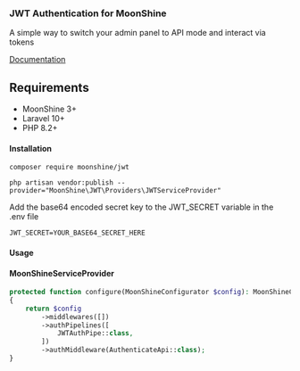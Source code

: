 ### JWT Authentication for MoonShine

A simple way to switch your admin panel to API mode and interact via tokens

[Documentation](https:://moonshine-laravel.com/docs/3.x/frontend/api#jwt)

## Requirements

- MoonShine 3+
- Laravel 10+
- PHP 8.2+

#### Installation

```shell
composer require moonshine/jwt
```

```shell
php artisan vendor:publish --provider="MoonShine\JWT\Providers\JWTServiceProvider"
```

Add the base64 encoded secret key to the JWT_SECRET variable in the .env file

```dotenv
JWT_SECRET=YOUR_BASE64_SECRET_HERE
```

#### Usage

#### MoonShineServiceProvider

```php
protected function configure(MoonShineConfigurator $config): MoonShineConfigurator
{
    return $config
        ->middlewares([])
        ->authPipelines([
            JWTAuthPipe::class,
        ])
        ->authMiddleware(AuthenticateApi::class);
}
```

